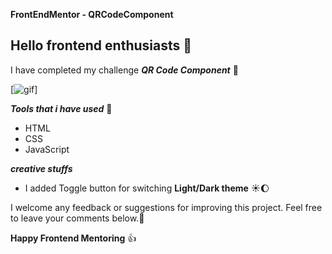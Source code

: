 **FrontEndMentor - QRCodeComponent**

## Hello frontend enthusiasts 🙏


I have completed my challenge
***QR Code Component*** 🥳

[![gif](https://cdn.hashnode.com/res/hashnode/image/upload/v1611217876157/6ZbI33hAF.gif?auto=format,compress&gif-q=60&format=webm)]



***Tools that i have used*** 🧰

- HTML
- CSS
- JavaScript

***creative stuffs***

- I added Toggle button for switching **Light/Dark theme** ☀️🌔

I welcome any feedback or suggestions for improving this project. Feel free to leave your comments below.🙏

**Happy Frontend Mentoring** 👍 

